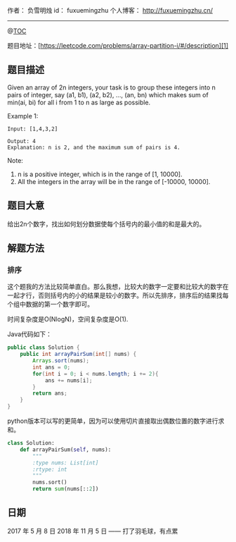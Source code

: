 
作者： 负雪明烛
id：	fuxuemingzhu
个人博客：	http://fuxuemingzhu.cn/

---
@[TOC](目录)

题目地址：[https://leetcode.com/problems/array-partition-i/#/description][1]


## 题目描述

Given an array of 2n integers, your task is to group these integers into n pairs of integer, say (a1, b1), (a2, b2), ..., (an, bn) which makes sum of min(ai, bi) for all i from 1 to n as large as possible.

Example 1:

    Input: [1,4,3,2]
    
    Output: 4
    Explanation: n is 2, and the maximum sum of pairs is 4.

Note:

 1. n is a positive integer, which is in the range of [1, 10000].
 2. All the integers in the array will be in the range of [-10000, 10000].

## 题目大意

给出2n个数字，找出如何划分数据使每个括号内的最小值的和是最大的。

## 解题方法

### 排序

这个题我的方法比较简单直白。那么我想，比较大的数字一定要和比较大的数字在一起才行，否则括号内的小的结果是较小的数字。所以先排序，排序后的结果找每个组中数据的第一个数字即可。

时间复杂度是O(NlogN)，空间复杂度是O(1).

Java代码如下：

```java
public class Solution {
    public int arrayPairSum(int[] nums) {
        Arrays.sort(nums);
        int ans = 0;
        for(int i = 0; i < nums.length; i += 2){
            ans += nums[i];
        }
        return ans;
    }
}
```

python版本可以写的更简单，因为可以使用切片直接取出偶数位置的数字进行求和。

```python
class Solution:
    def arrayPairSum(self, nums):
        """
        :type nums: List[int]
        :rtype: int
        """
        nums.sort()
        return sum(nums[::2])
```

## 日期

2017 年 5 月 8 日 
2018 年 11 月 5 日 —— 打了羽毛球，有点累

  [1]: https://leetcode.com/problems/array-partition-i/#/description
